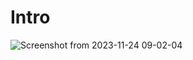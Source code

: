 # Intro

![Screenshot from 2023-11-24 09-02-04](https://github.com/C191068/Ali_Hyper_doco/assets/89090776/a0c093dd-f32a-4f07-a57d-065ca3bafdda)



